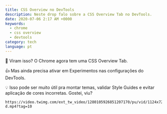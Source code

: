 ```yaml
---
title: CSS Overview no DevTools
description: Neste drop falo sobre a CSS Overview Tab no DevTools.
date: 2020-07-06 2:17 AM +0000
keywords:
  - chrome
  - css overview
  - devtools
category: tech
language: pt
---
```


🎨 Viram isso? O Chrome agora tem uma CSS Overview Tab.

👍 Mas ainda precisa ativar em Experimentos nas configurações do DevTools.

💡 Isso pode ser muito útil pra montar temas, validar Style Guides e evitar aplicação de cores incorretas. Gostei, viu?

```video
https://video.twimg.com/ext_tw_video/1280105926851207170/pu/vid/1124x720/x51QDVhd3cTIir-d.mp4?tag=10
```
